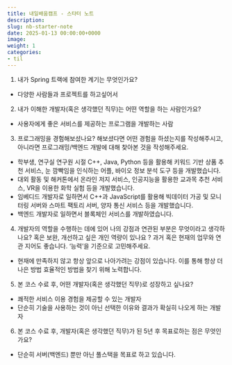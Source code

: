 ```yaml
---
title: 내일배움캠프 - 스타터 노트
description:
slug: nb-starter-note
date: 2025-01-13 00:00:00+0000
image:
weight: 1
categories:
- til
---
```


1. 내가 Spring 트랙에 참여한 계기는 무엇인가요?
- 다양한 사람들과 프로젝트를 하고싶어서

2. 내가 이해한 개발자(혹은 생각했던 직무)는 어떤 역할을 하는 사람인가요?
- 사용자에게 좋은 서비스를 제공하는 프로그램을 개발하는 사람

3. 프로그래밍을 경험해보셨나요? 해보셨다면 어떤 경험을 하셨는지를 작성해주시고, 아니라면 프로그래밍/백엔드 개발에 대해 찾아본 것을 작성해주세요.
- 학부생, 연구실 연구원 시절 C++, Java, Python 등을 활용해 키워드 기반 상품 추천 서비스, 눈 깜빡임을 인식하는 어플, 바이오 정보 분석 도구 등을 개발했습니다.
- 대외 활동 및 해커톤에서 온라인 저지 서비스, 인공지능을 활용한 교과목 추천 서비스, VR을 이용한 화학 실험 등을 개발했습니다.
- 임베디드 개발자로 일하면서 C++과 JavaScript를 활용해 빅데이터 가공 및 모니터링 서버와 스마트 팩토리 서버, 양자 통신 서비스 등을 개발했습니다.
- 백엔드 개발자로 일하면서 블록체인 서비스를 개발하였습니다. 

4. 개발자의 역할을 수행하는 데에 있어 나의 강점과 연관된 부분은 무엇이라고 생각하나요? 혹은 보완, 개선하고 싶은 개인 역량이 있나요 ? 과거 혹은 현재의 업무와 연관 지어도 좋습니다. ‘능력’을 기준으로 고민해주세요.
- 현재에 만족하지 않고 항상 앞으로 나아가려는 강점이 있습니다. 이를 통해 항상 더 나은 방법 효율적인 방법을 찾기 위해 노력합니다.

5. 본 코스 수료 후, 어떤 개발자(혹은 생각했던 직무)로 성장하고 싶나요?
- 쾌적한 서비스 이용 경험을 제공할 수 있는 개발자
- 단순히 기술을 사용하는 것이 아닌 선택한 이유와 결과가 확실히 나오게 하는 개발자

6. 본 코스 수료 후, 개발자(혹은 생각했던 직무)가 된 5년 후 목표로하는 점은 무엇인가요? 
- 단순히 서버(백엔드) 뿐만 아닌 풀스택을 목표로 하고 있습니다.
